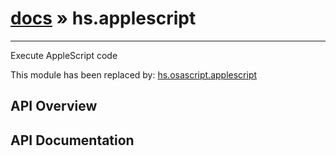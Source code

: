 # [docs](hammerspoon/index.md) » hs.applescript
---

Execute AppleScript code

This module has been replaced by: [hs.osascript.applescript](./hs.osascript.html#applescript)

## API Overview

## API Documentation


